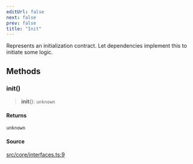```yaml
---
editUrl: false
next: false
prev: false
title: "Init"
---
```


Represents an initialization contract.
Let dependencies implement this to initiate some logic.

## Methods

### init()

> **init**(): `unknown`

#### Returns

`unknown`

#### Source

[src/core/interfaces.ts:9](https://github.com/sern-handler/handler/blob/3f703c17b88b6add7de919772e7b2a7faffd3910/src/core/interfaces.ts#L9)
